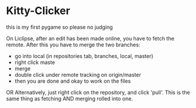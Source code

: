 # Kitty-Clicker
this is my first pygame so please no judging

On Liclipse, after an edit has been made online, you have to fetch the remote.
After this you have to merge the two branches:
  - go into local (in repositories tab, branches, local, master)
  - right click maste
  - merge
  - double click under remote tracking on origin/master
  - then you are done and okay to work on the files

OR
Alternatively, just right click on the repository, and click 'pull'. This is the same thing as fetching AND merging rolled into one.
